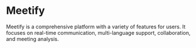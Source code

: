 # Meetify
Meetify is a comprehensive platform with a variety of features for users. It focuses on real-time communication, multi-language support, collaboration, and meeting analysis.
